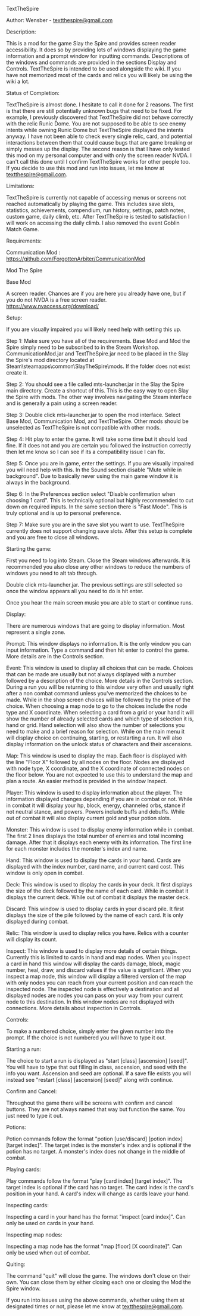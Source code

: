 TextTheSpire

Author: Wensber - textthespire@gmail.com

Description:

This is a mod for the game Slay the Spire and provides screen reader accessibility.
It does so by providing lots of windows displaying the game information and a prompt window for inputting commands.
Descriptions of the windows and commands are provided in the sections Display and Controls.
TextTheSpire is intended to be used alongside the wiki.
If you have not memorized most of the cards and relics you will likely be using the wiki a lot.

Status of Completion:

TextTheSpire is almost done. I hesitate to call it done for 2 reasons.
The first is that there are still potentially unknown bugs that need to be fixed.
For example, I previously discovered that TextTheSpire did not behave correctly with the relic Runic Dome.
You are not supposed to be able to see enemy intents while owning Runic Dome but TextTheSpire displayed the intents anyway.
I have not been able to check every single relic, card, and potential interactions between them that could cause bugs that are game breaking or simply messes up the display.
The second reason is that I have only tested this mod on my personal computer and with only the screen reader NVDA.
I can't call this done until I confirm TextTheSpire works for other people too.
If you decide to use this mod and run into issues, let me know at textthespire@gmail.com.

Limitations:

TextTheSpire is currently not capable of accessing menus or screens not reached automatically by playing the game.
This includes save slots, statistics, achievements, compendium, run history, settings, patch notes, custom game, daily climb, etc.
After TextTheSpire is tested to satisfaction I will work on accessing the daily climb.
I also removed the event Goblin Match Game.

Requirements:

Communication Mod : https://github.com/ForgottenArbiter/CommunicationMod

Mod The Spire

Base Mod

A screen reader. Chances are if you are here you already have one, but if you do not NVDA is a free screen reader.
https://www.nvaccess.org/download/

Setup:

If you are visually impaired you will likely need help with setting this up.

Step 1: Make sure you have all of the requirements. Base Mod and Mod the Spire simply need to be subscribed to in the Steam Workshop.
CommunicationMod.jar and TextTheSpire.jar need to be placed in the Slay the Spire's mod directory located at Steam\steamapps\common\SlayTheSpire\mods.
If the folder does not exist create it.

Step 2: You should see a file called mts-launcher.jar in the Slay the Spire main directory.
Create a shortcut of this. This is the easy way to open Slay the Spire with mods.
The other way involves navigating the Steam interface and is generally a pain using a screen reader.

Step 3: Double click mts-launcher.jar to open the mod interface.
Select Base Mod, Communication Mod, and TextTheSpire.
Other mods should be unselected as TextTheSpire is not compatible with other mods.

Step 4: Hit play to enter the game. It will take some time but it should load fine.
If it does not and you are certain you followed the instruction correctly then let me know so I can see if its a compatibility issue I can fix.

Step 5: Once you are in game, enter the settings. If you are visually impaired you will need help with this.
In the Sound section disable "Mute while in background". Due to basically never using the main game window it is always in the background.

Step 6: In the Preferences section select "Disable confirmation when choosing 1 card".
This is technically optional but highly recommended to cut down on required inputs.
In the same section there is "Fast Mode". This is truly optional and is up to personal preference.

Step 7: Make sure you are in the save slot you want to use.
TextTheSpire currently does not support changing save slots.
After this setup is complete and you are free to close all windows.

Starting the game:

First you need to log into Steam. Close the Steam windows afterwards.
It is recommended you also close any other windows to reduce the numbers of windows you need to alt tab through.

Double click mts-launcher.jar. The previous settings are still selected so once the window appears all you need to do is hit enter.

Once you hear the main screen music you are able to start or continue runs.

Display:

There are numerous windows that are going to display information. Most represent a single zone.

Prompt:
This window displays no information. It is the only window you can input information.
Type a command and then hit enter to control the game. More details are in the Controls section.

Event:
This window is used to display all choices that can be made.
Choices that can be made are usually but not always displayed with a number followed by a description of the choice.
More details in the Controls section.
During a run you will be returning to this window very often and usually right after a non combat command unless you've memorized the choices to be made.
While in the shop screen choices will be followed by the price of the choice.
When choosing a map node to go to the choices include the node type and X coordinate.
When selecting a card from a grid or your hand it will show the number of already selected cards and which type of selection it is, hand or grid.
Hand selection will also show the number of selections you need to make and a brief reason for selection.
While on the main menu it will display choice on continuing, starting, or restarting a run.
It will also display information on the unlock status of characters and their ascensions.

Map:
This window is used to display the map.
Each floor is displayed with the line "Floor X" followed by all nodes on the floor.
Nodes are displayed with node type, X coordinate, and the X coordinate of connected nodes on the floor below.
You are not expected to use this to understand the map and plan a route.
An easier method is provided in the window Inspect.

Player:
This window is used to display information about the player.
The information displayed changes depending if you are in combat or not.
While in combat it will display your hp, block, energy, channeled orbs, stance if not neutral stance, and powers.
Powers include buffs and debuffs.
While out of combat it will also display current gold and your potion slots.

Monster:
This window is used to display enemy information while in combat.
The first 2 lines displays the total number of enemies and total incoming damage.
After that it displays each enemy with its information.
The first line for each monster includes the monster's index and name.

Hand:
This window is used to display the cards in your hand.
Cards are displayed with the index number, card name, and current card cost.
This window is only open in combat.

Deck:
This window is used to display the cards in your deck.
It first displays the size of the deck followed by the name of each card.
While in combat it displays the current deck.
While out of combat it displays the master deck.

Discard:
This window is used to display cards in your discard pile.
It first displays the size of the pile followed by the name of each card.
It is only displayed during combat.

Relic:
This window is used to display relics you have.
Relics with a counter will display its count.

Inspect:
This window is used to display more details of certain things.
Currently this is limited to cards in hand and map nodes.
When you inspect a card in hand this window will display the cards damage, block, magic number, heal, draw, and discard values if the value is significant.
When you inspect a map node, this window will display a filtered version of the map with only nodes you can reach from your current position and can reach the inspected node.
The inspected node is effectively a destination and all displayed nodes are nodes you can pass on your way from your current node to this destination.
In this window nodes are not displayed with connections.
More details about inspection in Controls.

Controls:

To make a numbered choice, simply enter the given number into the prompt.
If the choice is not numbered you will have to type it out.

Starting a run:

The choice to start a run is displayed as "start [class] [ascension] [seed]".
You will have to type that out filling in class, ascension, and seed with the info you want.
Ascension and seed are optional.
If a save file exists you will instead see "restart [class] [ascension] [seed]" along with continue.

Confirm and Cancel:

Throughout the game there will be screens with confirm and cancel buttons.
They are not always named that way but function the same. You just need to type it out.

Potions:

Potion commands follow the format "potion [use/discard] [potion index] [target index]".
The target index is the monster's index and is optional if the potion has no target.
A monster's index does not change in the middle of combat.

Playing cards:

Play commands follow the format "play [card index] [target index]".
The target index is optional if the card has no target.
The card index is the card's position in your hand.
A card's index will change as cards leave your hand.

Inspecting cards:

Inspecting a card in your hand has the format "inspect [card index]".
Can only be used on cards in your hand.

Inspecting map nodes:

Inspecting a map node has the format "map [floor] [X coordinate]".
Can only be used when out of combat.

Quiting:

The command "quit" will close the game. The windows don't close on their own.
You can close them by either closing each one or closing the Mod the Spire window.

If you run into issues using the above commands, whether using them at designated times or not, please let me know at textthespire@gmail.com.